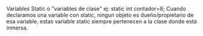 Variables Static o "variables de clase" ej: static int contador=8;
Cuando declaramos una variable con static, ningun objeto es dueño/propietario de esa variable,
estas variable static siempre pertenecen a la clase donde está inmersa.
